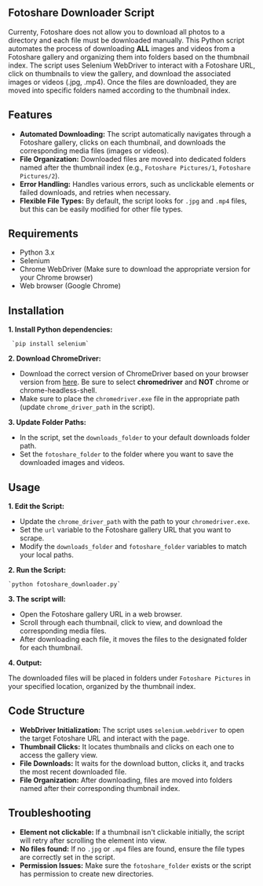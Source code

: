 ## Fotoshare Downloader Script

Currenty, Fotoshare does not allow you to download all photos to a directory and each file must be downloaded manually. This Python script automates the process of downloading **ALL** images and videos from a Fotoshare gallery and organizing them into folders based on the thumbnail index. The script uses Selenium WebDriver to interact with a Fotoshare URL, click on thumbnails to view the gallery, and download the associated images or videos (.jpg, .mp4). Once the files are downloaded, they are moved into specific folders named according to the thumbnail index.

## Features

- **Automated Downloading:** The script automatically navigates through a Fotoshare gallery, clicks on each thumbnail, and downloads the corresponding media files (images or videos).
- **File Organization:** Downloaded files are moved into dedicated folders named after the thumbnail index (e.g., `Fotoshare Pictures/1`, `Fotoshare Pictures/2`).
- **Error Handling:** Handles various errors, such as unclickable elements or failed downloads, and retries when necessary.
- **Flexible File Types:** By default, the script looks for `.jpg` and `.mp4` files, but this can be easily modified for other file types.

## Requirements

- Python 3.x
- Selenium
- Chrome WebDriver (Make sure to download the appropriate version for your Chrome browser)
- Web browser (Google Chrome)
  
## Installation

**1. Install Python dependencies:**

     `pip install selenium`

**2. Download ChromeDriver:**

- Download the correct version of ChromeDriver based on your browser version from [here](https://googlechromelabs.github.io/chrome-for-testing/#stable). Be sure to select **chromedriver** and **NOT** chrome or chrome-headless-shell.
- Make sure to place the `chromedriver.exe` file in the appropriate path (update `chrome_driver_path` in the script).

**3. Update Folder Paths:**

- In the script, set the `downloads_folder` to your default downloads folder path.
- Set the `fotoshare_folder` to the folder where you want to save the downloaded images and videos.

## Usage

**1. Edit the Script:**

- Update the `chrome_driver_path` with the path to your `chromedriver.exe`.
- Set the `url` variable to the Fotoshare gallery URL that you want to scrape.
- Modify the `downloads_folder` and `fotoshare_folder` variables to match your local paths.

**2. Run the Script:**

    `python fotoshare_downloader.py`

**3. The script will:**

- Open the Fotoshare gallery URL in a web browser.
- Scroll through each thumbnail, click to view, and download the corresponding media files.
- After downloading each file, it moves the files to the designated folder for each thumbnail.

**4. Output:**

The downloaded files will be placed in folders under `Fotoshare Pictures` in your specified location, organized by the thumbnail index.

## Code Structure

- **WebDriver Initialization:** The script uses `selenium.webdriver` to open the target Fotoshare URL and interact with the page.
- **Thumbnail Clicks:** It locates thumbnails and clicks on each one to access the gallery view.
- **File Downloads:** It waits for the download button, clicks it, and tracks the most recent downloaded file.
- **File Organization:** After downloading, files are moved into folders named after their corresponding thumbnail index.

## Troubleshooting

- **Element not clickable:** If a thumbnail isn't clickable initially, the script will retry after scrolling the element into view.
- **No files found:** If no `.jpg` or `.mp4` files are found, ensure the file types are correctly set in the script.
- **Permission Issues:** Make sure the `fotoshare_folder` exists or the script has permission to create new directories.
